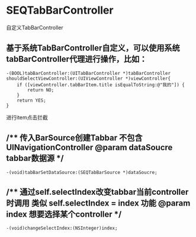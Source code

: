 # SEQTabBarController
自定义TabBarController

基于系统TabBarController自定义，可以使用系统tabBarController代理进行操作，比如：
-
```
-(BOOL)tabBarController:(UITabBarController *)tabBarController shouldSelectViewController:(UIViewController *)viewController{
    if ([viewController.tabBarItem.title isEqualToString:@"我的"]) {
        return NO;
    }
    return YES;
}
```
进行item点击拦截

/**
 传入BarSource创建Tabbar
 不包含UINavigationController
 @param dataSoucre tabbar数据源
 */
- 
```
-(void)tabBarSetDataSource:(SEQTabBarSource *)dataSoucre;
```
/**
 通过self.selectIndex改变tabbar当前controller时调用
 类似 self.selectIndex = index 功能
 @param index 想要选择某个controller
 */
- 
```
-(void)changeSelectIndex:(NSInteger)index;
```
